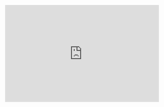<div style='position: relative; padding-bottom: 56.25%; padding-top: 35px; height: 0; overflow: hidden;'><iframe allowfullscreen='true' allowtransparency='true' frameborder='0' height='315' src='https://www.mentimeter.com/embed/6ba249cd7fc7c00de1e73ed3605cff2d/47f3ba502e88' style='position: absolute; top: 0; left: 0; width: 100%; height: 100%;' width='420'></iframe></div>
